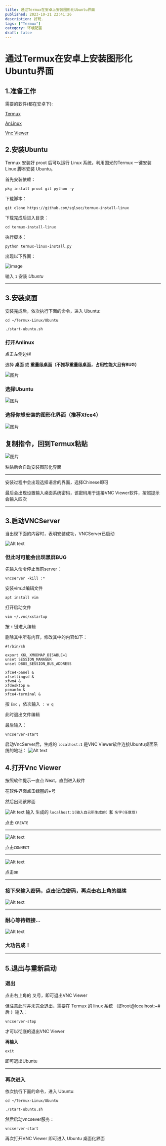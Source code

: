 ```yaml
---
title: 通过Termux在安卓上安装图形化Ubuntu界面
published: 2023-10-21 22:41:26
description: 好玩.
tags: ["Termux"]
category: 环境配置
draft: false
---
```

# 通过Termux在安卓上安装图形化Ubuntu界面

## 1.准备工作
需要的软件(都在安卓下):

[Termux](https://termux.dev/en/)

[AnLinux](https://github.com/EXALAB/AnLinux-App)

[Vnc Viewer](https://www.realvnc.com/en/connect/download/viewer/)

## 2.安装Ubuntu

Termux 安装好 proot 后可以运行 Linux 系统，利用国光的Termux 一键安装 Linux 脚本安装 Ubuntu。

首先安装依赖：

```
pkg install proot git python -y
```

下载脚本：

```
git clone https://github.com/sqlsec/termux-install-linux
```
下载完成后进入目录：
```
cd termux-install-linux
```
执行脚本：
```
python termux-linux-install.py
```
出现以下界面：

![image](/post_resources/通过Termux在安卓上安装图形化Ubuntu界面/1.png)

输入 ```1``` 安装 *Ubuntu*

---
## 3.安装桌面
安装完成后，依次执行下面的命令，进入 Ubuntu:
```
cd ~/Termux-Linux/Ubuntu
```
```
./start-ubuntu.sh
```

### 打开**Anlinux**
点击左侧边栏

选择 **桌面** 或 **重量级桌面（不推荐重量级桌面，占用性能大且有BUG）**

![图片](/post_resources/通过Termux在安卓上安装图形化Ubuntu界面/2.jpg)

### 选择Ubuntu

![图片](/post_resources/通过Termux在安卓上安装图形化Ubuntu界面/3.jpg)

### 选择你想安装的图形化界面（推荐Xfce4）

![图片](/post_resources/通过Termux在安卓上安装图形化Ubuntu界面/4.jpg)

## 复制指令，回到Termux粘贴

![图片](/post_resources/通过Termux在安卓上安装图形化Ubuntu界面/5.jpg)

粘贴后会自动安装图形化界面

---

安装过程中会出现选择语言的界面，选择Chinese即可

最后会出现设置输入桌面系统密码，该密码用于连接VNC Viewer软件，按照提示会输入四次

---
## 3.启动VNCServer
当出现下面的内容时，表明安装成功，VNCServer已启动

![Alt text](/post_resources/通过Termux在安卓上安装图形化Ubuntu界面/6.png)

### 但此时可能会出现黑屏BUG


先输入命令停止当前server：
```
vncserver -kill :*
```
安装vim以编辑文件
```
apt install vim
```

打开启动文件
```
vim ~/.vnc/xstartup
```

按 ```i``` 键进入编辑

删除其中所有内容，修改其中的内容如下：
```
#!/bin/sh
 
export XKL_XMODMAP_DISABLE=1
unset SESSION_MANAGER
unset DBUS_SESSION_BUS_ADDRESS
 
xfce4-panel &
xfsettingsd &
xfwm4 &
xfdesktop &
pcmanfm &
xfce4-terminal &
```
按 ```Esc``` ，依次输入``` : w q``` 

此时退出文件编辑

最后输入：
```
vncserver-start
```
启动VncServer后，生成的 ```localhost:1``` 是VNC Viewer软件连接Ubuntu桌面系统的地址：
![Alt text](/post_resources/通过Termux在安卓上安装图形化Ubuntu界面/7.png)

## 4.打开Vnc Viewer
按照软件提示一直点 Next，直到进入软件

在软件界面点击绿圈的+号

然后出现该界面

![Alt text](/post_resources/通过Termux在安卓上安装图形化Ubuntu界面/8.png)
输入 生成的 ```localhost:1(输入自己所生成的)``` 和 ```名字(任意取)```

点击 ```CREATE```

---

![Alt text](/post_resources/通过Termux在安卓上安装图形化Ubuntu界面/9.png)

点击```CONNECT```

---

![Alt text](/post_resources/通过Termux在安卓上安装图形化Ubuntu界面/10.png)

点击```OK```

---

### 接下来输入密码，点击记住密码，再点击右上角的继续
![Alt text](/post_resources/通过Termux在安卓上安装图形化Ubuntu界面/11.png)

---

### 耐心等待链接...

![Alt text](/post_resources/通过Termux在安卓上安装图形化Ubuntu界面/12.jpg)

### 大功告成！

---

## 5.退出与重新启动

### 退出

点击右上角的  叉号，即可退出VNC Viewer

但注意此时并未完全退出，需要在 Termux 的 linux 系统 （即root@localhost:~# 后 ）输入：
```
vncserver-stop
```
才可以彻底的退出VNC Viewer

**再输入**
```
exit
```
即可退出Ubuntu

---

### 再次进入

依次执行下面的命令，进入 Ubuntu:
```
cd ~/Termux-Linux/Ubuntu
```
```
./start-ubuntu.sh
```
然后启动vncsever服务：
```
vncserver-start
```
再次打开VNC Viewer 即可进入 Ubuntu 桌面化界面